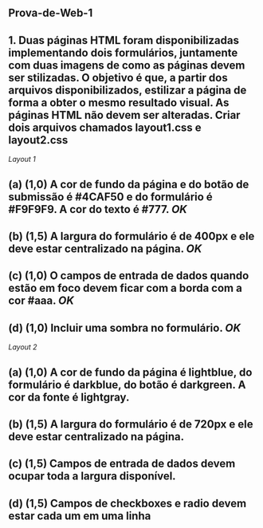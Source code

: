 ## Prova-de-Web-1 

## 1. Duas páginas HTML foram disponibilizadas implementando dois formulários, juntamente com duas imagens de como as páginas devem ser  stilizadas. O objetivo é que, a partir dos arquivos disponibilizados, estilizar a página de forma a obter o mesmo resultado visual. As páginas HTML não devem ser alteradas. Criar dois arquivos chamados layout1.css e layout2.css <br>

*Layout 1*

(a) (1,0) A cor de fundo da página e do botão de submissão é #4CAF50 e do formulário é #F9F9F9. A cor do texto é #777. *OK*<br>
-------------------------------------------------------------
(b) (1,5) A largura do formulário é de 400px e ele deve estar centralizado na página.  *OK*<br> 
-------------------------------------------------------------
(c) (1,0) O campos de entrada de dados quando estão em foco devem ficar com a borda com a
cor #aaa. *OK*<br>
-------------------------------------------------------------
(d) (1,0) Incluir uma sombra no formulário. *OK* <br>
------------------------------------------------------------- 
*Layout 2* <br>

(a) (1,0) A cor de fundo da página é lightblue, do formulário é darkblue, do botão é darkgreen. A<br>
cor da fonte é lightgray.<br>
-------------------------------------------------------------
(b) (1,5) A largura do formulário é de 720px e ele deve estar centralizado na página.<br>
-------------------------------------------------------------
(c) (1,5) Campos de entrada de dados devem ocupar toda a largura disponível.<br>
-------------------------------------------------------------
(d) (1,5) Campos de checkboxes e radio devem estar cada um em uma linha<br>
-------------------------------------------------------------
